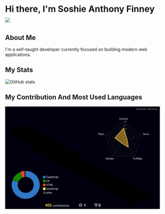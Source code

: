 <h1>Hi there, I'm Soshie Anthony Finney <img src="https://media.giphy.com/media/hvRJCLFzcasrR4ia7z/giphy.gif" width="25px"></h1>

## About Me

I'm a self-taught developer currently focused on building modern web applications.

## My Stats

![GitHub stats](https://github-readme-stats.vercel.app/api?username=AnthonyFinney&show_icons=true&theme=tokyonight)

## My Contribution And Most Used Languages

![3D Contributions](./profile-3d-contrib/profile-night-rainbow.svg)